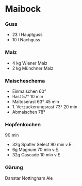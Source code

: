 # Maibock

### Guss
- 23 l Hauptguss
- 10 l Nachguss

### Malz
* 4 kg Wiener Malz
* 2 kg Münchner Malz

### Maischeschema
- Einmaischen 60° 
- Rast 57° 10 min
- Maltoserast 63° 45 min
- 1\. Verzuckerungsrast 73° 20 min
- Abmaischen 78° 

### Hopfenkochen

90 min

- 32g Spalter Select 90 min v.E.
- 6g Magnum 70 min v.E.
- 32g Cascade 10 min v.E.

### Gärung
Danstar Nottingham Ale
